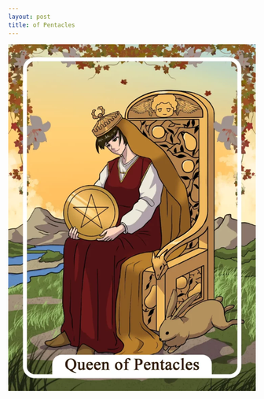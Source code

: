 ```yaml
---
layout: post
title: of Pentacles
---
```


![](../images/Queen-of-Pentacles-Tarot-Card-Meaning-732x1024.webp)
